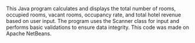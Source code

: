 This Java program calculates and displays the total number of rooms, occupied rooms, vacant rooms, occupancy rate, and total hotel revenue based on user input. 
The program uses the Scanner class for input and performs basic validations to ensure data integrity.
This code was made on Apache NetBeans.
